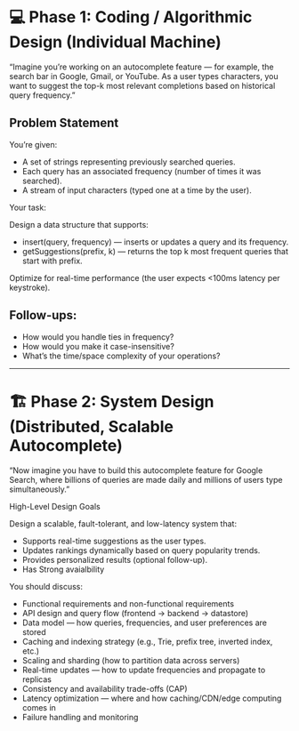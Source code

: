 # 💻 Phase 1: Coding / Algorithmic Design (Individual Machine)

“Imagine you’re working on an autocomplete feature — for example, the search bar in Google, Gmail, or YouTube. As a user types characters, you want to suggest the top-k most relevant completions based on historical query frequency.”

## Problem Statement

You’re given:

- A set of strings representing previously searched queries.
- Each query has an associated frequency (number of times it was searched).
- A stream of input characters (typed one at a time by the user).

Your task:

Design a data structure that supports:

- insert(query, frequency) — inserts or updates a query and its frequency.
- getSuggestions(prefix, k) — returns the top k most frequent queries that start with prefix.

Optimize for real-time performance (the user expects <100ms latency per keystroke).

## Follow-ups:

- How would you handle ties in frequency?
- How would you make it case-insensitive?
- What’s the time/space complexity of your operations?

---

# 🏗️ Phase 2: System Design (Distributed, Scalable Autocomplete)

“Now imagine you have to build this autocomplete feature for Google Search, where billions of queries are made daily and millions of users type simultaneously.”

High-Level Design Goals

Design a scalable, fault-tolerant, and low-latency system that:

- Supports real-time suggestions as the user types.
- Updates rankings dynamically based on query popularity trends.
- Provides personalized results (optional follow-up).
- Has Strong avaialbility

You should discuss:

- Functional requirements and non-functional requirements
- API design and query flow (frontend → backend → datastore)
- Data model — how queries, frequencies, and user preferences are stored
- Caching and indexing strategy (e.g., Trie, prefix tree, inverted index, etc.)
- Scaling and sharding (how to partition data across servers)
- Real-time updates — how to update frequencies and propagate to replicas
- Consistency and availability trade-offs (CAP)
- Latency optimization — where and how caching/CDN/edge computing comes in
- Failure handling and monitoring
